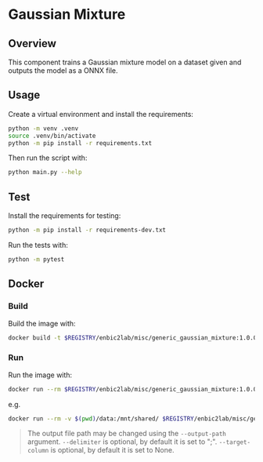 # Gaussian Mixture

## Overview
This component trains a Gaussian mixture model on a dataset given and outputs the model as a ONNX file.

## Usage
Create a virtual environment and install the requirements:

```sh
python -m venv .venv
source .venv/bin/activate
python -m pip install -r requirements.txt
```

Then run the script with:
```sh
python main.py --help
```

## Test
Install the requirements for testing:
```sh
python -m pip install -r requirements-dev.txt
```
Run the tests with:

```sh
python -m pytest
```
## Docker

### Build
Build the image with:

```sh
docker build -t $REGISTRY/enbic2lab/misc/generic_gaussian_mixture:1.0.0 .
```

### Run
Run the image with:

```sh
docker run --rm $REGISTRY/enbic2lab/misc/generic_gaussian_mixture:1.0.0 --help
```

e.g.
```sh
docker run --rm -v $(pwd)/data:/mnt/shared/ $REGISTRY/enbic2lab/misc/generic_gaussian_mixture:1.0.0 --filepath-train /mnt/shared/train.csv --filepath-test /mnt/shared/test.csv --delimiter ";" --target-column "column A"
```
> The output file path may be changed using the `--output-path` argument.
> `--delimiter` is optional, by default it is set to ";".
> `--target-column` is optional, by default it is set to None.
